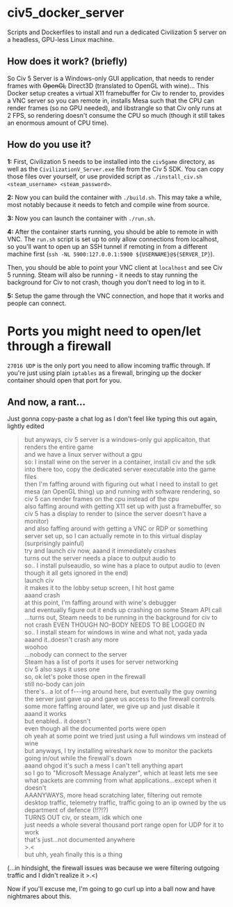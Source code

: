 civ5_docker_server
==================

Scripts and Dockerfiles to install and run a dedicated Civilization 5 server on a headless, GPU-less Linux machine.

## How does it work? (briefly)

So Civ 5 Server is a Windows-only GUI application, that needs to render frames with ~~OpenGL~~ Direct3D (translated to
OpenGL with wine)... This Docker setup creates a virtual X11 framebuffer for Civ to render to, provides a VNC server so
you can remote in, installs Mesa such that the CPU can render frames (so no GPU needed), and libstrangle so that Civ
only runs at 2 FPS, so rendering doesn't consume the CPU so much (though it still takes an enormous amount of CPU time).

## How do you use it?

**1:** First, Civilization 5 needs to be installed into the `civ5game` directory, as well as the
`CivilizationV_Server.exe` file from the Civ 5 SDK.  You can copy those files over yourself, or use provided script as
`./install_civ.sh <steam_username> <steam_password>`.

**2:** Now you can build the container with `./build.sh`. This may take a while, most notably because it needs to fetch
and compile wine from source.

**3:** Now you can launch the container with `./run.sh`.

**4:** After the container starts running, you should be able to remote in with VNC. The `run.sh` script is set up to only
allow connections from localhost, so you'll want to open up an SSH tunnel if remoting in from a different machine first
(`ssh -NL 5900:127.0.0.1:5900 ${USERNAME}@${SERVER_IP}`).

Then, you should be able to point your VNC client at `localhost` and see Civ 5 running. Steam will also be running - it
needs to stay running the background for Civ to not crash, though you don't need to log in to it.

**5:** Setup the game through the VNC connection, and hope that it works and people can connect.

# Ports you might need to open/let through a firewall

`27016 UDP` is the only port you need to allow incoming traffic through. If you're just using plain `iptables` as a
firewall, bringing up the docker container should open that port for you.

## And now, a rant...

Just gonna copy-paste a chat log as I don't feel like typing this out again, lightly edited

> but anyways, civ 5 server is a windows-only gui applicaiton, that renders the entire game  
> and we have a linux server without a gpu  
> so: I install wine on the server in a container, install civ and the sdk into there too, copy the dedicated server executable into the game files  
> then I'm faffing around with figuring out what I need to install to get mesa (an OpenGL thing) up and running with software rendering, so civ 5 can render frames on the cpu instead of the cpu  
> also faffing around with getting X11 set up with just a framebuffer, so civ 5 has a display to render to (since the server doesn't have a monitor)  
> and also faffing around with getting a VNC or RDP or something server set up, so I can actually remote in to this virtual display (surprisingly painful)  
> try and launch civ now, aaand it immediately crashes  
> turns out the server needs a place to output audio to  
> so.. I install pulseaudio, so wine has a place to output audio to (even though it all gets ignored in the end)  
> launch civ  
> it makes it to the lobby setup screen, I hit host game  
> aaand crash  
> at this point, I'm faffing around with wine's debugger  
> and eventually figure out it ends up crashing on some Steam API call  
> ...turns out, Steam needs to be running in the background for civ to not crash EVEN THOUGH NO-BODY NEEDS TO BE LOGGED IN  
> so.. I install steam for windows in wine and what not, yada yada  
> aaand it..doesn't crash any more  
> woohoo  
> ...nobody can connect to the server  
> Steam has a list of ports it uses for server networking  
> civ 5 also says it uses one  
> so, ok let's poke those open in the firewall  
> still no-body can join  
> there's.. a lot of f---ing around here, but eventually the guy owning the server just gave up and gave us access to the firewall controls  
> some more faffing around later, we give up and just disable it  
> aaand it works  
> but enabled.. it doesn't  
> even though all the documented ports were open  
> oh yeah at some point we tried just using a full windows vm instead of wine  
> but anyways, I try installing wireshark now to monitor the packets going in/out while the firewall's down  
> aaand ohgod it's such a mess I can't tell anything apart  
> so I go to "Microsoft Message Analyzer", which at least lets me see what packets are comming from what applications...except when it doesn't  
> AAANYWAYS, more head scratching later, filtering out remote desktop traffic, telemetry traffic, traffic going to an ip owned by the us department of defence (!!?!?)  
> TURNS OUT civ, or steam, idk which one  
> just needs a whole several thousand port range open for UDP for it to work  
> that's just...not documented anywhere  
> \>.<  
> but uhh, yeah finally this is a thing  

(...in hindsight, the firewall issues was because we were filtering outgoing traffic and I didn't realize it >.<)

Now if you'll excuse me, I'm going to go curl up into a ball now and have nightmares about this.
